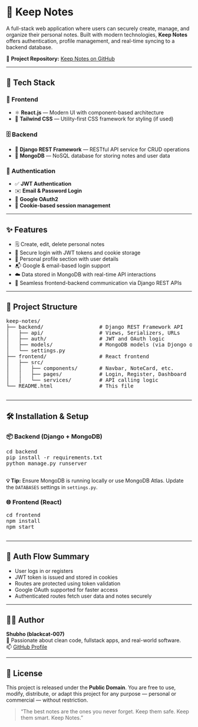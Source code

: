 <body>

  <h1>📝 Keep Notes</h1>

  <p>
    A full-stack web application where users can securely create, manage, and organize their personal notes.
    Built with modern technologies, <strong>Keep Notes</strong> offers authentication, profile management, and real-time syncing to a backend database.
  </p>

  <p>🔗 <strong>Project Repository:</strong> <a href="https://github.com/blackcat-007/keep-notes" target="_blank">Keep Notes on GitHub</a></p>

  <hr>

  <h2>🚀 Tech Stack</h2>

  <h3>🧠 Frontend</h3>
  <ul>
    <li>⚛️ <strong>React.js</strong> — Modern UI with component-based architecture</li>
    <li>🎨 <strong>Tailwind CSS</strong> — Utility-first CSS framework for styling (if used)</li>
  </ul>

  <h3>🗄️ Backend</h3>
  <ul>
    <li>🐍 <strong>Django REST Framework</strong> — RESTful API service for CRUD operations</li>
    <li>🍃 <strong>MongoDB</strong> — NoSQL database for storing notes and user data</li>
  </ul>

  <h3>🔐 Authentication</h3>
  <ul>
    <li>✅ <strong>JWT Authentication</strong></li>
    <li>✉️ <strong>Email & Password Login</strong></li>
    <li>🔐 <strong>Google OAuth2</strong></li>
    <li>🍪 <strong>Cookie-based session management</strong></li>
  </ul>

  <hr>

  <h2>✨ Features</h2>
  <ul>
    <li>🗒️ Create, edit, delete personal notes</li>
    <li>🔐 Secure login with JWT tokens and cookie storage</li>
    <li>👤 Personal profile section with user details</li>
    <li>📬 Google & email-based login support</li>
    <li>☁️ Data stored in MongoDB with real-time API interactions</li>
    <li>🔄 Seamless frontend-backend communication via Django REST APIs</li>
  </ul>

  <hr>

  <h2>📁 Project Structure</h2>
  <pre>
keep-notes/
├── backend/                  # Django REST Framework API
│   ├── api/                  # Views, Serializers, URLs
│   ├── auth/                 # JWT and OAuth logic
│   ├── models/               # MongoDB models (via Djongo or other)
│   └── settings.py
├── frontend/                 # React frontend
│   ├── src/
│   │   ├── components/       # Navbar, NoteCard, etc.
│   │   ├── pages/            # Login, Register, Dashboard
│   │   └── services/         # API calling logic
└── README.html               # This file
  </pre>

  <hr>

  <h2>🛠️ Installation & Setup</h2>

  <h3>📦 Backend (Django + MongoDB)</h3>
  <pre>
cd backend
pip install -r requirements.txt
python manage.py runserver
  </pre>
  <p><strong>💡 Tip:</strong> Ensure MongoDB is running locally or use MongoDB Atlas. Update the <code>DATABASES</code> settings in <code>settings.py</code>.</p>

  <h3>🌐 Frontend (React)</h3>
  <pre>
cd frontend
npm install
npm start
  </pre>

  <hr>

  <h2>🔐 Auth Flow Summary</h2>
  <ul>
    <li>User logs in or registers</li>
    <li>JWT token is issued and stored in cookies</li>
    <li>Routes are protected using token validation</li>
    <li>Google OAuth supported for faster access</li>
    <li>Authenticated routes fetch user data and notes securely</li>
  </ul>

  <hr>

  <h2>🙋‍♂️ Author</h2>
  <p>
    <strong>Shubho (blackcat-007)</strong><br>
    🧠 Passionate about clean code, fullstack apps, and real-world software.<br>
    📫 <a href="https://github.com/blackcat-007" target="_blank">GitHub Profile</a>
  </p>

  <hr>

  <h2>📄 License</h2>
  <p>
    This project is released under the <strong>Public Domain</strong>.
    You are free to use, modify, distribute, or adapt this project for any purpose — personal or commercial — without restriction.
  </p>

  <blockquote>
    “The best notes are the ones you never forget. Keep them safe. Keep them smart. Keep Notes.”
  </blockquote>

